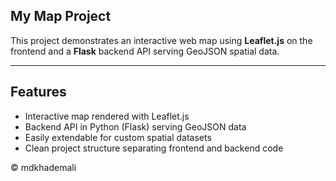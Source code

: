 ## My Map Project

This project demonstrates an interactive web map using **Leaflet.js** on the frontend and a **Flask** backend API serving GeoJSON spatial data.

---

## Features

- Interactive map rendered with Leaflet.js
- Backend API in Python (Flask) serving GeoJSON data
- Easily extendable for custom spatial datasets
- Clean project structure separating frontend and backend code

© mdkhademali